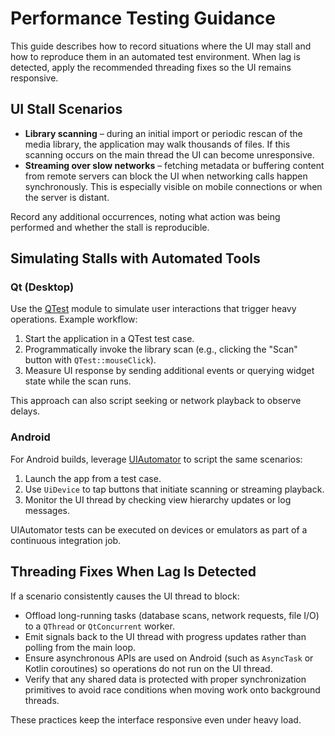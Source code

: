 # Performance Testing Guidance

This guide describes how to record situations where the UI may stall and how to reproduce them in an automated test environment. When lag is detected, apply the recommended threading fixes so the UI remains responsive.

## UI Stall Scenarios

- **Library scanning** – during an initial import or periodic rescan of the media library, the application may walk thousands of files. If this scanning occurs on the main thread the UI can become unresponsive.
- **Streaming over slow networks** – fetching metadata or buffering content from remote servers can block the UI when networking calls happen synchronously. This is especially visible on mobile connections or when the server is distant.

Record any additional occurrences, noting what action was being performed and whether the stall is reproducible.

## Simulating Stalls with Automated Tools

### Qt (Desktop)

Use the [QTest](https://doc.qt.io/qt-6/qtest-overview.html) module to simulate user interactions that trigger heavy operations. Example workflow:

1. Start the application in a QTest test case.
2. Programmatically invoke the library scan (e.g., clicking the "Scan" button with `QTest::mouseClick`).
3. Measure UI response by sending additional events or querying widget state while the scan runs.

This approach can also script seeking or network playback to observe delays.

### Android

For Android builds, leverage [UIAutomator](https://developer.android.com/training/testing/other-components/ui-automator) to script the same scenarios:

1. Launch the app from a test case.
2. Use `UiDevice` to tap buttons that initiate scanning or streaming playback.
3. Monitor the UI thread by checking view hierarchy updates or log messages.

UIAutomator tests can be executed on devices or emulators as part of a continuous integration job.

## Threading Fixes When Lag Is Detected

If a scenario consistently causes the UI thread to block:

- Offload long-running tasks (database scans, network requests, file I/O) to a `QThread` or `QtConcurrent` worker.
- Emit signals back to the UI thread with progress updates rather than polling from the main loop.
- Ensure asynchronous APIs are used on Android (such as `AsyncTask` or Kotlin coroutines) so operations do not run on the UI thread.
- Verify that any shared data is protected with proper synchronization primitives to avoid race conditions when moving work onto background threads.

These practices keep the interface responsive even under heavy load.
